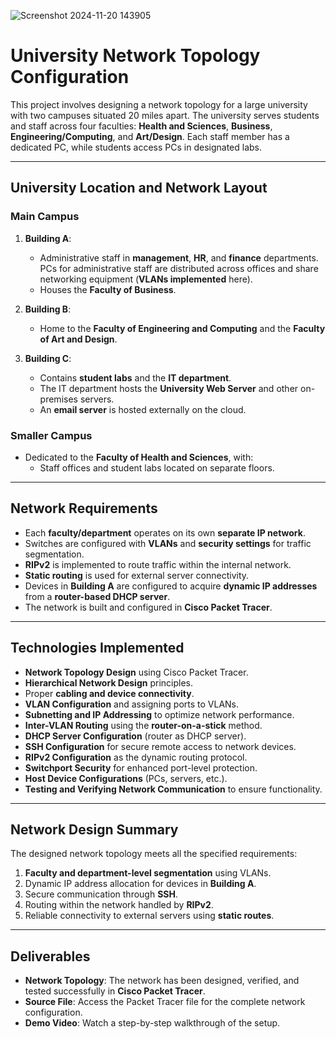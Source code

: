 ![Screenshot 2024-11-20 143905](https://github.com/user-attachments/assets/771aa91a-d783-40ef-9836-c3c438946ae1)

# University Network Topology Configuration

This project involves designing a network topology for a large university with two campuses situated 20 miles apart. The university serves students and staff across four faculties: **Health and Sciences**, **Business**, **Engineering/Computing**, and **Art/Design**. Each staff member has a dedicated PC, while students access PCs in designated labs.

---

## **University Location and Network Layout**

### **Main Campus**
1. **Building A**:
   - Administrative staff in **management**, **HR**, and **finance** departments. PCs for administrative staff are distributed across offices and share networking equipment (**VLANs implemented** here).
   - Houses the **Faculty of Business**.

2. **Building B**:
   - Home to the **Faculty of Engineering and Computing** and the **Faculty of Art and Design**.

3. **Building C**:
   - Contains **student labs** and the **IT department**.
   - The IT department hosts the **University Web Server** and other on-premises servers.
   - An **email server** is hosted externally on the cloud.

### **Smaller Campus**
- Dedicated to the **Faculty of Health and Sciences**, with:
  - Staff offices and student labs located on separate floors.

---

## **Network Requirements**
- Each **faculty/department** operates on its own **separate IP network**.
- Switches are configured with **VLANs** and **security settings** for traffic segmentation.
- **RIPv2** is implemented to route traffic within the internal network.
- **Static routing** is used for external server connectivity.
- Devices in **Building A** are configured to acquire **dynamic IP addresses** from a **router-based DHCP server**.
- The network is built and configured in **Cisco Packet Tracer**.

---

## **Technologies Implemented**
- **Network Topology Design** using Cisco Packet Tracer.
- **Hierarchical Network Design** principles.
- Proper **cabling and device connectivity**.
- **VLAN Configuration** and assigning ports to VLANs.
- **Subnetting and IP Addressing** to optimize network performance.
- **Inter-VLAN Routing** using the **router-on-a-stick** method.
- **DHCP Server Configuration** (router as DHCP server).
- **SSH Configuration** for secure remote access to network devices.
- **RIPv2 Configuration** as the dynamic routing protocol.
- **Switchport Security** for enhanced port-level protection.
- **Host Device Configurations** (PCs, servers, etc.).
- **Testing and Verifying Network Communication** to ensure functionality.

---

## **Network Design Summary**
The designed network topology meets all the specified requirements:
1. **Faculty and department-level segmentation** using VLANs.
2. Dynamic IP address allocation for devices in **Building A**.
3. Secure communication through **SSH**.
4. Routing within the network handled by **RIPv2**.
5. Reliable connectivity to external servers using **static routes**.

---

## **Deliverables**
- **Network Topology**: The network has been designed, verified, and tested successfully in **Cisco Packet Tracer**.
- **Source File**: Access the Packet Tracer file for the complete network configuration.
- **Demo Video**: Watch a step-by-step walkthrough of the setup.
